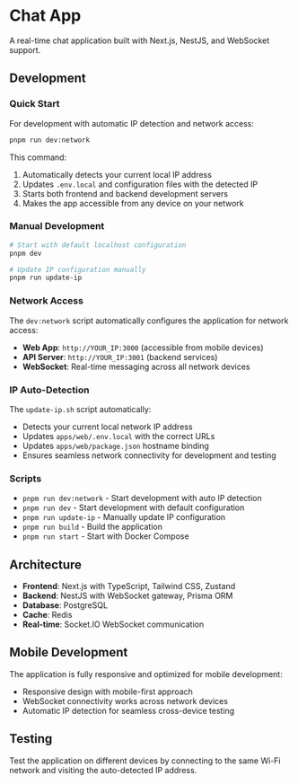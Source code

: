 # Chat App

A real-time chat application built with Next.js, NestJS, and WebSocket support.

## Development

### Quick Start

For development with automatic IP detection and network access:

```bash
pnpm run dev:network
```

This command:
1. Automatically detects your current local IP address
2. Updates `.env.local` and configuration files with the detected IP
3. Starts both frontend and backend development servers
4. Makes the app accessible from any device on your network

### Manual Development

```bash
# Start with default localhost configuration
pnpm dev

# Update IP configuration manually
pnpm run update-ip
```

### Network Access

The `dev:network` script automatically configures the application for network access:

- **Web App**: `http://YOUR_IP:3000` (accessible from mobile devices)
- **API Server**: `http://YOUR_IP:3001` (backend services)
- **WebSocket**: Real-time messaging across all network devices

### IP Auto-Detection

The `update-ip.sh` script automatically:
- Detects your current local network IP address
- Updates `apps/web/.env.local` with the correct URLs
- Updates `apps/web/package.json` hostname binding
- Ensures seamless network connectivity for development and testing

### Scripts

- `pnpm run dev:network` - Start development with auto IP detection
- `pnpm run dev` - Start development with default configuration
- `pnpm run update-ip` - Manually update IP configuration
- `pnpm run build` - Build the application
- `pnpm run start` - Start with Docker Compose

## Architecture

- **Frontend**: Next.js with TypeScript, Tailwind CSS, Zustand
- **Backend**: NestJS with WebSocket gateway, Prisma ORM
- **Database**: PostgreSQL
- **Cache**: Redis
- **Real-time**: Socket.IO WebSocket communication

## Mobile Development

The application is fully responsive and optimized for mobile development:
- Responsive design with mobile-first approach
- WebSocket connectivity works across network devices
- Automatic IP detection for seamless cross-device testing

## Testing

Test the application on different devices by connecting to the same Wi-Fi network and visiting the auto-detected IP address.
